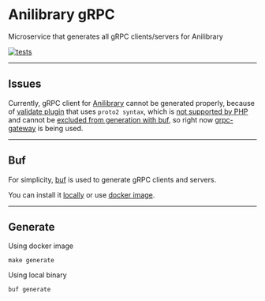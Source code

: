 # Anilibrary gRPC

Microservice that generates all gRPC clients/servers for Anilibrary

[![tests](https://github.com/VampireAotD/anilibrary-grpc/actions/workflows/tests.yml/badge.svg)](https://github.com/VampireAotD/anilibrary-grpc/actions/workflows/tests.yml)

---

## Issues

Currently, gRPC client for [Anilibrary](https://github.com/VampireAotD/anilibrary) cannot be generated properly, because
of [validate plugin](https://github.com/bufbuild/protoc-gen-validate) that uses `proto2 syntax`, which is [not supported
by PHP](https://github.com/protocolbuffers/protobuf/issues/3623) and cannot
be [excluded from generation with buf](https://github.com/bufbuild/buf/issues/645), so
right now [grpc-gateway](https://github.com/grpc-ecosystem/grpc-gateway) is being used.

---

## Buf

For simplicity, [buf](https://github.com/bufbuild/buf) is used to generate gRPC clients and servers.

You can install it [locally](https://docs.buf.build/installation) or
use [docker image](https://hub.docker.com/r/bufbuild/buf).

---

## Generate

Using docker image

```shell
make generate
```

Using local binary

```shell
buf generate
```